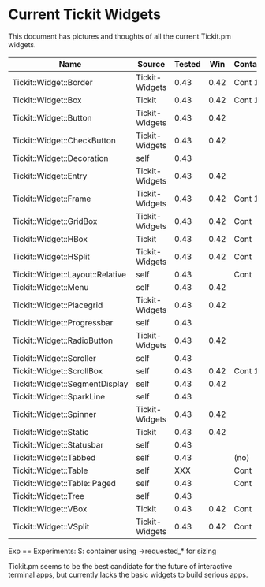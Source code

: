 # Current Tickit Widgets

This document has pictures and thoughts of all the current Tickit.pm
widgets.

| Name                             | Source         | Tested | Win  | Container | Notes | Exp |
|----------------------------------|----------------|--------|------|-----------|-------|-----|
| Tickit::Widget::Border           | Tickit-Widgets | 0.43   | 0.42 | Cont 1    |       | S   |
| Tickit::Widget::Box              | Tickit         | 0.43   | 0.42 | Cont 1    |       | S   |
| Tickit::Widget::Button           | Tickit-Widgets | 0.43   | 0.42 |           |       |     |
| Tickit::Widget::CheckButton      | Tickit-Widgets | 0.43   | 0.42 |           |       |     |
| Tickit::Widget::Decoration       | self           | 0.43   |      |           |       |     |
| Tickit::Widget::Entry            | Tickit-Widgets | 0.43   | 0.42 |           |       |     |
| Tickit::Widget::Frame            | Tickit-Widgets | 0.43   | 0.42 | Cont 1    |       | S   |
| Tickit::Widget::GridBox          | Tickit-Widgets | 0.43   | 0.42 | Cont      |       | S   |
| Tickit::Widget::HBox             | Tickit         | 0.43   | 0.42 | Cont      |       | S   |
| Tickit::Widget::HSplit           | Tickit-Widgets | 0.43   | 0.42 | Cont      |       | S   |
| Tickit::Widget::Layout::Relative | self           | 0.43   |      | Cont      |       |     |
| Tickit::Widget::Menu             | self           | 0.43   | 0.42 |           |       |     |
| Tickit::Widget::Placegrid        | Tickit-Widgets | 0.43   | 0.42 |           |       |     |
| Tickit::Widget::Progressbar      | self           | 0.43   |      |           |       |     |
| Tickit::Widget::RadioButton      | Tickit-Widgets | 0.43   | 0.42 |           |       |     |
| Tickit::Widget::Scroller         | self           | 0.43   |      |           |       |     |
| Tickit::Widget::ScrollBox        | self           | 0.43   | 0.42 | Cont 1    |       |     |
| Tickit::Widget::SegmentDisplay   | self           | 0.43   | 0.42 |           |       |     |
| Tickit::Widget::SparkLine        | self           | 0.43   |      |           |       |     |
| Tickit::Widget::Spinner          | Tickit-Widgets | 0.43   | 0.42 |           |       |     |
| Tickit::Widget::Static           | Tickit         | 0.43   | 0.42 |           |       |     |
| Tickit::Widget::Statusbar        | self           | 0.43   |      |           |       |     |
| Tickit::Widget::Tabbed           | self           | 0.43   |      | (no)      |       |     |
| Tickit::Widget::Table            | self           | XXX    |      | Cont      |       |     |
| Tickit::Widget::Table::Paged     | self           | 0.43   |      | Cont      |       |     |
| Tickit::Widget::Tree             | self           | 0.43   |      |           |       |     |
| Tickit::Widget::VBox             | Tickit         | 0.43   | 0.42 | Cont      |       | S   |
| Tickit::Widget::VSplit           | Tickit-Widgets | 0.43   | 0.42 | Cont      |       | S   |

Exp == Experiments:
  S: container using ->requested_* for sizing

Tickit.pm seems to be the best candidate for the future of
interactive terminal apps, but currently lacks the basic widgets to
build serious apps.

